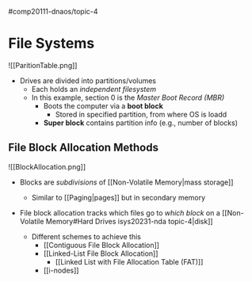 #comp20111-dnaos/topic-4 
# File Systems

![[ParitionTable.png]]

- Drives are divided into partitions/volumes
	- Each holds an *independent filesystem*
	- In this example, section 0 is the *Master Boot Record (MBR)*
		- Boots the computer via a **boot block**
			- Stored in specified partition, from where OS is loadd
		- **Super block** contains partition info (e.g., number of blocks)

## File Block Allocation Methods

![[BlockAllocation.png]]

- Blocks are *subdivisions* of [[Non-Volatile Memory|mass storage]]
	- Similar to [[Paging|pages]] but in secondary memory

- File block allocation tracks which files go to *which block* on a [[Non-Volatile Memory#Hard Drives isys20231-nda topic-4|disk]]
	- Different schemes to achieve this
		- [[Contiguous File Block Allocation]]
		- [[Linked-List File Block Allocation]]
			- [[Linked List with File Allocation Table (FAT)]]
		- [[i-nodes]]